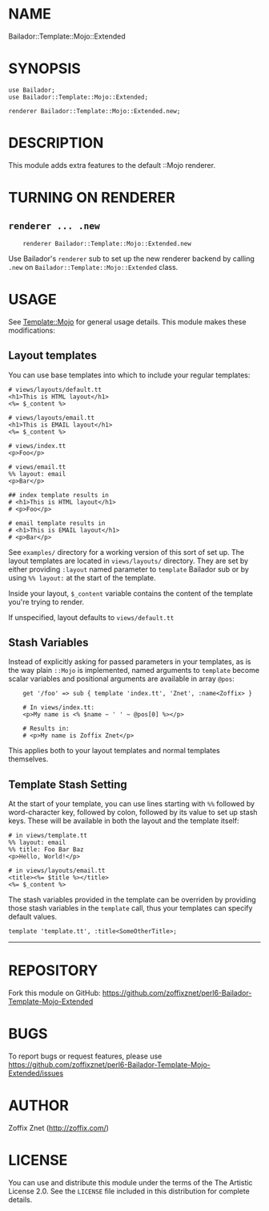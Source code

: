 # NAME

Bailador::Template::Mojo::Extended

# SYNOPSIS

```perl6
use Bailador;
use Bailador::Template::Mojo::Extended;

renderer Bailador::Template::Mojo::Extended.new;

```

# DESCRIPTION

This module adds extra features to the default ::Mojo renderer.

# TURNING ON RENDERER

## `renderer ... .new`

```perl6
    renderer Bailador::Template::Mojo::Extended.new
```

Use Bailador's `renderer` sub to set up the new renderer
backend by calling `.new` on `Bailador::Template::Mojo::Extended` class.

# USAGE

See [Template::Mojo](modules.perl6.org/repo/Template::Mojo) for general
usage details. This module makes these modifications:

## Layout templates

You can use base templates into which to include your regular templates:

    # views/layouts/default.tt
    <h1>This is HTML layout</h1>
    <%= $_content %>

    # views/layouts/email.tt
    <h1>This is EMAIL layout</h1>
    <%= $_content %>

    # views/index.tt
    <p>Foo</p>

    # views/email.tt
    %% layout: email
    <p>Bar</p>

    ## index template results in
    # <h1>This is HTML layout</h1>
    # <p>Foo</p>

    # email template results in
    # <h1>This is EMAIL layout</h1>
    # <p>Bar</p>

See `examples/` directory for a working version of this sort of
set up. The layout templates are located in `views/layouts/`
directory. They are set by either providing `:layout` named
parameter to `template` Bailador sub or by using `%% layout:`
at the start of the template.

Inside your layout, `$_content` variable contains the content
of the template you're trying to render.

If unspecified, layout defaults to `views/default.tt`

## Stash Variables

Instead of explicitly asking for passed parameters in your templates, as is
the way plain `::Mojo` is implemented, named arguments to `template` become
scalar variables and positional arguments are available in array `@pos`:

```perl6
    get '/foo' => sub { template 'index.tt', 'Znet', :name<Zoffix> }

    # In views/index.tt:
    <p>My name is <% $name ~ ' ' ~ @pos[0] %></p>

    # Results in:
    # <p>My name is Zoffix Znet</p>
```

This applies both to your layout templates and normal templates themselves.

## Template Stash Setting

At the start of your template, you can use lines starting with `%%` followed
by word-character key, followed by colon, followed by its value to set up
stash keys. These will be available in both the layout and the template
itself:

    # in views/template.tt
    %% layout: email
    %% title: Foo Bar Baz
    <p>Hello, World!</p>

    # in views/layouts/email.tt
    <title><%= $title %></title>
    <%= $_content %>

The stash variables provided in the template can be overriden by providing those
stash variables in the `template` call, thus your templates can specify default values.

    template 'template.tt', :title<SomeOtherTitle>;

----

# REPOSITORY

Fork this module on GitHub:
https://github.com/zoffixznet/perl6-Bailador-Template-Mojo-Extended

# BUGS

To report bugs or request features, please use
https://github.com/zoffixznet/perl6-Bailador-Template-Mojo-Extended/issues

# AUTHOR

Zoffix Znet (http://zoffix.com/)

# LICENSE

You can use and distribute this module under the terms of the
The Artistic License 2.0. See the `LICENSE` file included in this
distribution for complete details.
